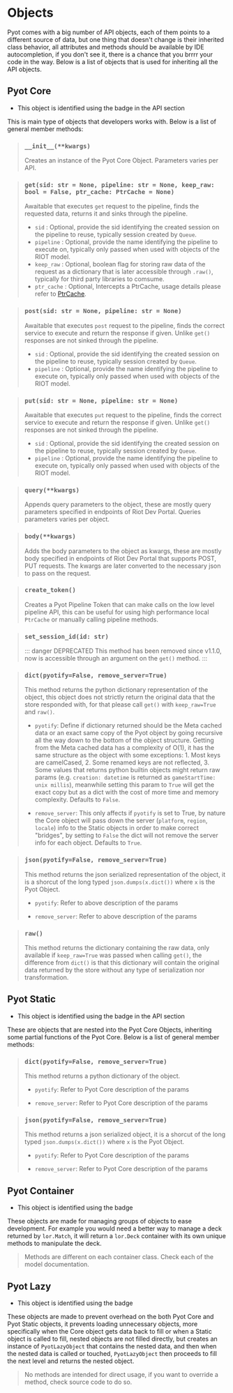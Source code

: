 # Objects

Pyot comes with a big number of API objects, each of them points to a different source of data, but one thing that doesn't change is their inherited class behavior, all attributes and methods should be available by IDE autocompletion, if you don't see it, there is a chance that you brrrr your code in the way. Below is a list of objects that is used for inheriting all the API objects.

## Pyot Core

* This object is identified using the badge <Badge text="Pyot Core" vertical="middle"/> in the API section

This is main type of objects that developers works with. Below is a list of general member methods:

> ### `__init__(**kwargs)` <Badge text="Pyot Core" vertical="middle"/>
> Creates an instance of the Pyot Core Object. Parameters varies per API.

> ### `get(sid: str = None, pipeline: str = None, keep_raw: bool = False, ptr_cache: PtrCache = None)` <Badge text="function" type="error" vertical="middle"/> <Badge text="awaitable" type="error" vertical="middle"/> <Badge text="unchainable" type="warning" vertical="middle"/>
> Awaitable that executes `get` request to the pipeline, finds the requested data, returns it and sinks through the pipeline.
> - `sid` <Badge text="param" type="warning" vertical="middle"/>: Optional, provide the sid identifying the created session on the pipeline to reuse, typically session created by `Queue`.
> - `pipeline` <Badge text="param" type="warning" vertical="middle"/>: Optional, provide the name identifying the pipeline to execute on, typically only passed when used with objects of the RIOT model.
> - `keep_raw` <Badge text="param" type="warning" vertical="middle"/>: Optional, boolean flag for storing raw data of the request as a dictionary that is later accessible through `.raw()`, typically for third party libraries to comsume.
> - `ptr_cache` <Badge text="param" type="warning" vertical="middle"/>: Optional, Intercepts a PtrCache, usage details please refer to [PtrCache](/utils/objects.html#PtrCache).

> ### `post(sid: str = None, pipeline: str = None)` <Badge text="function" type="error" vertical="middle"/> <Badge text="awaitable" type="error" vertical="middle"/> <Badge text="unchainable" type="warning" vertical="middle"/>
> Awaitable that executes `post` request to the pipeline, finds the correct service to execute and return the response if given. Unlike `get()` responses are not sinked through the pipeline.
> - `sid` <Badge text="param" type="warning" vertical="middle"/>: Optional, provide the sid identifying the created session on the pipeline to reuse, typically session created by `Queue`.
> - `pipeline` <Badge text="param" type="warning" vertical="middle"/>: Optional, provide the name identifying the pipeline to execute on, typically only passed when used with objects of the RIOT model.

> ### `put(sid: str = None, pipeline: str = None)` <Badge text="function" type="error" vertical="middle"/> <Badge text="awaitable" type="error" vertical="middle"/> <Badge text="unchainable" type="warning" vertical="middle"/>
> Awaitable that executes `put` request to the pipeline, finds the correct service to execute and return the response if given. Unlike `get()` responses are not sinked through the pipeline.
> - `sid` <Badge text="param" type="warning" vertical="middle"/>: Optional, provide the sid identifying the created session on the pipeline to reuse, typically session created by `Queue`.
> - `pipeline` <Badge text="param" type="warning" vertical="middle"/>: Optional, provide the name identifying the pipeline to execute on, typically only passed when used with objects of the RIOT model.

> ### `query(**kwargs)` <Badge text="function" type="error" vertical="middle"/>
> Appends query parameters to the object, these are mostly query parameters specified in endpoints of Riot Dev Portal. Queries parameters varies per object.

> ### `body(**kwargs)` <Badge text="function" type="error" vertical="middle"/>
> Adds the body parameters to the object as kwargs, these are mostly body specified in endpoints of Riot Dev Portal that supports POST, PUT requests. The kwargs are later converted to the necessary json to pass on the request.

> ### `create_token()` <Badge text="function" type="error" vertical="middle"/> <Badge text="awaitable" type="error" vertical="middle"/>
> Creates a Pyot Pipeline Token that can make calls on the low level pipeline API, this can be useful for using high performance local `PtrCache` or manually calling pipeline methods.

> ### `set_session_id(id: str)` <Badge text="function" type="error" vertical="middle"/>
>::: danger DEPRECATED
>This method has been removed since v1.1.0, now is accessible through an argument on the `get()` method.
>:::

> ### `dict(pyotify=False, remove_server=True)` <Badge text="function" type="error" vertical="middle"/>
> This method returns the python dictionary representation of the object, this object does not strictly return the original data that the store responded with, for that please call `get()` with `keep_raw=True` and `raw()`.
> - `pyotify`<Badge text="param" type="warning" vertical="middle"/>: Define if dictionary returned should be the Meta cached data or an exact same copy of the Pyot object by going recursive all the way down to the bottom of the object structure. Getting from the Meta cached data has a complexity of O(1), it has the same structure as the object with some exceptions: 1. Most keys are camelCased, 2. Some renamed keys are not reflected, 3. Some values that returns python builtin objects might return raw params (e.g. `creation: datetime` is returned as `gameStartTime: unix millis`), meanwhile setting this param to `True` will get the exact copy but as a dict with the cost of more time and memory complexity. Defaults to `False`.
>
> - `remove_server`<Badge text="param" type="warning" vertical="middle"/>: This only affects if `pyotify` is set to True, by nature the Core object will pass down the server (`platform`, `region`, `locale`) info to the Static objects in order to make correct "bridges", by setting to `False` the dict will not remove the server info for each object. Defaults to `True`.

> ### `json(pyotify=False, remove_server=True)` <Badge text="function" type="error" vertical="middle"/>
> This method returns the json serialized representation of the object, it is a shorcut of the long typed `json.dumps(x.dict())` where `x` is the Pyot Object.
> - `pyotify`<Badge text="param" type="warning" vertical="middle"/>: Refer to above description of the params
>
> - `remove_server`<Badge text="param" type="warning" vertical="middle"/>: Refer to above description of the params

> ### `raw()` <Badge text="function" type="error" vertical="middle"/>
> This method returns the dictionary containing the raw data, only available if `keep_raw=True` was passed when calling `get()`, the difference from `dict()` is that this dictionary will contain the original data returned by the store without any type of serialization nor transformation.


## Pyot Static

* This object is identified using the badge <Badge text="Pyot Static" vertical="middle"/> in the API section

These are objects that are nested into the Pyot Core Objects, inheriting some partial functions of the Pyot Core. Below is a list of general member methods:


> ### `dict(pyotify=False, remove_server=True)` <Badge text="function" type="error" vertical="middle"/>
> This method returns a python dictionary of the object.
> - `pyotify`<Badge text="param" type="warning" vertical="middle"/>: Refer to Pyot Core description of the params
>
> - `remove_server`<Badge text="param" type="warning" vertical="middle"/>: Refer to Pyot Core description of the params

> ### `json(pyotify=False, remove_server=True)` <Badge text="function" type="error" vertical="middle"/>
> This method returns a json serialized object, it is a shorcut of the long typed `json.dumps(x.dict())` where `x` is the Pyot Object.
> - `pyotify`<Badge text="param" type="warning" vertical="middle"/>: Refer to Pyot Core description of the params
>
> - `remove_server`<Badge text="param" type="warning" vertical="middle"/>: Refer to Pyot Core description of the params

## Pyot Container

* This object is identified using the badge <Badge text="Pyot Container" vertical="middle"/>

These objects are made for managing groups of objects to ease development. For example you would need a better way to manage a deck returned by `lor.Match`, it will return a `lor.Deck` container with its own unique methods to manipulate the deck.

> Methods are different on each container class. Check each of the model documentation.

## Pyot Lazy

* This object is identified using the badge <Badge text="Pyot Lazy" vertical="middle"/>

These objects are made to prevent overhead on the both Pyot Core and Pyot Static objects, it prevents loading unnecessary objects, more specifically when the Core object gets data back to fill or when a Static object is called to fill, nested objects are not filled directly, but creates an instance of `PyotLazyObject` that contains the nested data, and then when the nested data is called or touched, `PyotLazyObject` then proceeds to fill the next level and returns the nested object.

> No methods are intended for direct usage, if you want to override a method, check source code to do so.
